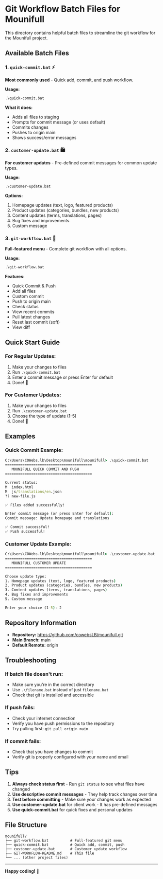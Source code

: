 # Git Workflow Batch Files for Mounifull

This directory contains helpful batch files to streamline the git workflow for the Mounifull project.

## Available Batch Files

### 1. `quick-commit.bat` ⚡
**Most commonly used** - Quick add, commit, and push workflow.

**Usage:**
```cmd
.\quick-commit.bat
```

**What it does:**
- Adds all files to staging
- Prompts for commit message (or uses default)
- Commits changes
- Pushes to origin main
- Shows success/error messages

### 2. `customer-update.bat` 🛍️
**For customer updates** - Pre-defined commit messages for common update types.

**Usage:**
```cmd
.\customer-update.bat
```

**Options:**
1. Homepage updates (text, logo, featured products)
2. Product updates (categories, bundles, new products)
3. Content updates (terms, translations, pages)
4. Bug fixes and improvements
5. Custom message

### 3. `git-workflow.bat` 🔧
**Full-featured menu** - Complete git workflow with all options.

**Usage:**
```cmd
.\git-workflow.bat
```

**Features:**
- Quick Commit & Push
- Add all files
- Custom commit
- Push to origin main
- Check status
- View recent commits
- Pull latest changes
- Reset last commit (soft)
- View diff

## Quick Start Guide

### For Regular Updates:
1. Make your changes to files
2. Run `.\quick-commit.bat`
3. Enter a commit message or press Enter for default
4. Done! 🎉

### For Customer Updates:
1. Make your changes to files
2. Run `.\customer-update.bat`
3. Choose the type of update (1-5)
4. Done! 🎉

## Examples

### Quick Commit Example:
```cmd
C:\Users\COWebs.lb\Desktop\mounifull\mounifull> .\quick-commit.bat
========================================
   MOUNIFULL QUICK COMMIT AND PUSH
========================================

Current status:
M  index.html
M  js/translations/en.json
?? new-file.js

✅ Files added successfully!

Enter commit message (or press Enter for default):
Commit message: Update homepage and translations

✅ Commit successful!
✅ Push successful!
```

### Customer Update Example:
```cmd
C:\Users\COWebs.lb\Desktop\mounifull\mounifull> .\customer-update.bat
========================================
   MOUNIFULL CUSTOMER UPDATE
========================================

Choose update type:
1. Homepage updates (text, logo, featured products)
2. Product updates (categories, bundles, new products)
3. Content updates (terms, translations, pages)
4. Bug fixes and improvements
5. Custom message

Enter your choice (1-5): 2
```

## Repository Information

- **Repository:** https://github.com/cowebsLB/mounifull.git
- **Main Branch:** main
- **Default Remote:** origin

## Troubleshooting

### If batch file doesn't run:
- Make sure you're in the correct directory
- Use `.\filename.bat` instead of just `filename.bat`
- Check that git is installed and accessible

### If push fails:
- Check your internet connection
- Verify you have push permissions to the repository
- Try pulling first: `git pull origin main`

### If commit fails:
- Check that you have changes to commit
- Verify git is properly configured with your name and email

## Tips

1. **Always check status first** - Run `git status` to see what files have changed
2. **Use descriptive commit messages** - They help track changes over time
3. **Test before committing** - Make sure your changes work as expected
4. **Use customer-update.bat** for client work - It has pre-defined messages
5. **Use quick-commit.bat** for quick fixes and personal updates

## File Structure

```
mounifull/
├── git-workflow.bat          # Full-featured git menu
├── quick-commit.bat          # Quick add, commit, push
├── customer-update.bat       # Customer update workflow
├── GIT-WORKFLOW-README.md    # This file
└── ... (other project files)
```

---

**Happy coding! 🚀**
